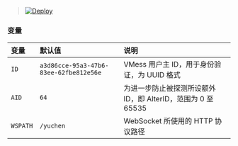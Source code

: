 > [![Deploy](https://www.herokucdn.com/deploy/button.png)](https://dashboard.heroku.com/new?template=https://github.com/yeyuchen198/yuchen_test02/tree/master)

### 变量

| 变量 | 默认值 | 说明 |
| :--- | :--- | :--- |
| `ID` | `a3d86cce-95a3-47b6-83ee-62fbe812e56e` | VMess 用户主 ID，用于身份验证，为 UUID 格式 |
| `AID` | `64` | 为进一步防止被探测所设额外 ID，即 AlterID，范围为 0 至 65535 |
| `WSPATH` | `/yuchen` | WebSocket 所使用的 HTTP 协议路径 |


